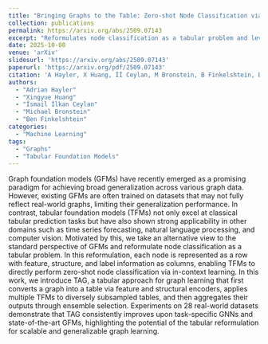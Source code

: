 ```yaml
---
title: "Bringing Graphs to the Table: Zero-shot Node Classification via Tabular Foundation Models"
collection: publications
permalink: https://arxiv.org/abs/2509.07143
excerpt: "Reformulates node classification as a tabular problem and leverages tabular foundation models for zero-shot node classification."
date: 2025-10-08
venue: 'arXiv'
slidesurl: 'https://arxiv.org/abs/2509.07143'
paperurl: 'https://arxiv.org/pdf/2509.07143'
citation: 'A Hayler, X Huang, İİ Ceylan, M Bronstein, B Finkelshtein, Bringing Graphs to the Table: Zero-shot Node Classification via Tabular Foundation Models, arXiv:2509.07143, 2025'
authors:
  - "Adrian Hayler"
  - "Xingyue Huang"
  - "İsmail İlkan Ceylan"
  - "Michael Bronstein"
  - "Ben Finkelshtein"
categories:
  - "Machine Learning"
tags:
  - "Graphs"
  - "Tabular Foundation Models"
---
```


Graph foundation models (GFMs) have recently emerged as a promising paradigm for achieving broad generalization across various graph data. However, existing GFMs are often trained on datasets that may not fully reflect real-world graphs, limiting their generalization performance. In contrast, tabular foundation models (TFMs) not only excel at classical tabular prediction tasks but have also shown strong applicability in other domains such as time series forecasting, natural language processing, and computer vision. Motivated by this, we take an alternative view to the standard perspective of GFMs and reformulate node classification as a tabular problem. In this reformulation, each node is represented as a row with feature, structure, and label information as columns, enabling TFMs to directly perform zero-shot node classification via in-context learning. In this work, we introduce TAG, a tabular approach for graph learning that first converts a graph into a table via feature and structural encoders, applies multiple TFMs to diversely subsampled tables, and then aggregates their outputs through ensemble selection. Experiments on 28 real-world datasets demonstrate that TAG consistently improves upon task-specific GNNs and state-of-the-art GFMs, highlighting the potential of the tabular reformulation for scalable and generalizable graph learning.


